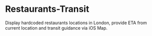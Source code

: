 # Restaurants-Transit
Display hardcoded restaurants locations in London, provide ETA from current location and transit guidance via iOS Map.
